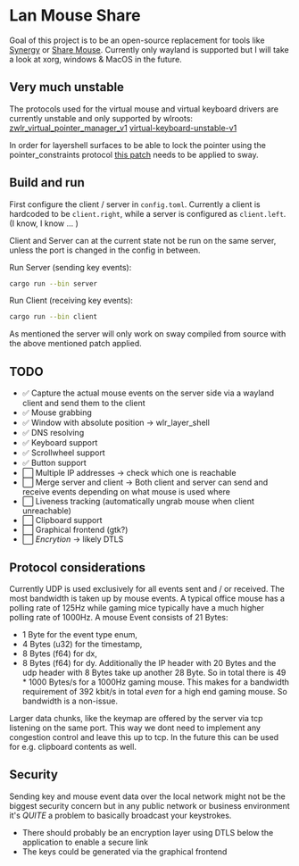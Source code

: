 # Lan Mouse Share
Goal of this project is to be an open-source replacement for tools like [Synergy](https://symless.com/synergy) or [Share Mouse](https://www.sharemouse.com/de/).
Currently only wayland is supported but I will take a look at xorg, windows & MacOS in the future.

## Very much unstable
The protocols used for the virtual mouse and virtual keyboard drivers are currently unstable and only supported by wlroots:
[zwlr\_virtual\_pointer\_manager\_v1](wlr-virtual-pointer-unstable-v1)
[virtual-keyboard-unstable-v1](https://wayland.app/protocols/virtual-keyboard-unstable-v1)

In order for layershell surfaces to be able to lock the pointer using the pointer\_constraints protocol [this patch](https://github.com/swaywm/sway/pull/7178) needs to be applied to sway.

## Build and run
First configure the client / server in `config.toml`.
Currently a client is hardcoded to be `client.right`, while a server is configured as `client.left`.
(I know, I know ... )

Client and Server can at the current state not be run on the same server, unless the port is changed in the config in between.

Run Server (sending key events):
```sh
cargo run --bin server
```

Run Client (receiving key events):
```sh
cargo run --bin client
```

As mentioned the server will only work on sway compiled from source with the above mentioned patch applied.

## TODO
- :white_check_mark: Capture the actual mouse events on the server side via a wayland client and send them to the client
- :white_check_mark: Mouse grabbing
- :white_check_mark: Window with absolute position -> wlr\_layer\_shell
- :white_check_mark: DNS resolving
- :white_check_mark: Keyboard support
- :white_check_mark: Scrollwheel support
- :white_check_mark: Button support
- :white_large_square: Multiple IP addresses -> check which one is reachable
- :white_large_square: Merge server and client -> Both client and server can send and receive events depending on what mouse is used where
- :white_large_square: Liveness tracking (automatically ungrab mouse when client unreachable)
- :white_large_square: Clipboard support
- :white_large_square: Graphical frontend (gtk?)
- :white_large_square: *Encrytion* -> likely DTLS

## Protocol considerations
Currently UDP is used exclusively for all events sent and / or received.
The most bandwidth is taken up by mouse events. A typical office mouse has a polling rate of 125Hz
while gaming mice typically have a much higher polling rate of 1000Hz.
A mouse Event consists of 21 Bytes:
- 1 Byte for the event type enum,
- 4 Bytes (u32) for the timestamp,
- 8 Bytes (f64) for dx,
- 8 Bytes (f64) for dy.
Additionally the IP header with 20 Bytes and the udp header with 8 Bytes take up another 28 Byte.
So in total there is 49 * 1000 Bytes/s for a 1000Hz gaming mouse.
This makes for a bandwidth requirement of 392 kbit/s in total _even_ for a high end gaming mouse.
So bandwidth is a non-issue.

Larger data chunks, like the keymap are offered by the server via tcp listening on the same port.
This way we dont need to implement any congestion control and leave this up to tcp.
In the future this can be used for e.g. clipboard contents as well.


## Security
Sending key and mouse event data over the local network might not be the biggest security concern but in any public network or business environment it's *QUITE* a problem to basically broadcast your keystrokes.
- There should probably be an encryption layer using DTLS below the application to enable a secure link
- The keys could be generated via the graphical frontend
